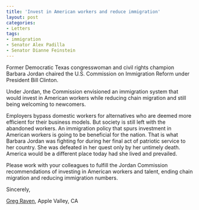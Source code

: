 ```yaml
---
title: 'Invest in American workers and reduce immigration'
layout: post
categories:
- Letters
tags:
- immigration
- Senator Alex Padilla
- Senator Dianne Feinstein
---
```


Former Democratic Texas congresswoman and civil rights champion Barbara Jordan chaired the U.S. Commission on Immigration Reform under President Bill Clinton.

Under Jordan, the Commission envisioned an immigration system that would invest in American workers while reducing chain migration and still being welcoming to newcomers.

Employers bypass domestic workers for alternatives who are deemed more efficient for their business models. But society is still left with the abandoned workers. An immigration policy that spurs investment in American workers is going to be beneficial for the nation. That is what Barbara Jordan was fighting for during her final act of patriotic service to her country. She was defeated in her quest only by her untimely death. America would be a different place today had she lived and prevailed.

Please work with your colleagues to fulfill the Jordan Commission recommendations of investing in American workers and talent, ending chain migration and reducing immigration numbers.

Sincerely,

[Greg Raven](https://www.gregraven.org/), Apple Valley, CA